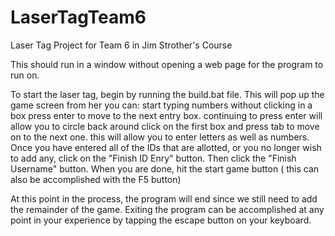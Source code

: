 # LaserTagTeam6
Laser Tag Project for Team 6 in Jim Strother's Course

This should run in a window without opening a web page for the program to run on.

To start the laser tag, begin by running the build.bat file.
This will pop up the game screen from her you can:
	start typing numbers without clicking in a box
		press enter to move to the next entry box.
		continuing to press enter will allow you to circle back around
	click on the first box and press tab to move on to the next one.
		this will allow you to enter letters as well as numbers.
Once you have entered all of the IDs that are allotted, or you no longer wish to add any, click on the "Finish ID Enry" button.
Then click the "Finish Username" button.
When you are done, hit the start game button ( this can also be accomplished with the F5 button)

At this point in the process, the program will end since we still need to add the remainder of the game. Exiting the program can be accomplished at any point in your experience by tapping the escape button on your keyboard.

